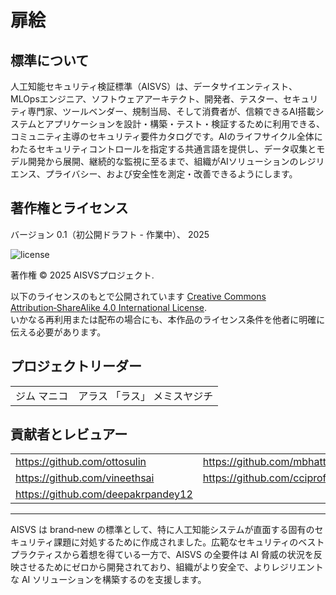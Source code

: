 # 扉絵

## 標準について

人工知能セキュリティ検証標準（AISVS）は、データサイエンティスト、MLOpsエンジニア、ソフトウェアアーキテクト、開発者、テスター、セキュリティ専門家、ツールベンダー、規制当局、そして消費者が、信頼できるAI搭載システムとアプリケーションを設計・構築・テスト・検証するために利用できる、コミュニティ主導のセキュリティ要件カタログです。AIのライフサイクル全体にわたるセキュリティコントロールを指定する共通言語を提供し、データ収集とモデル開発から展開、継続的な監視に至るまで、組織がAIソリューションのレジリエンス、プライバシー、および安全性を測定・改善できるようにします。

## 著作権とライセンス

バージョン 0.1（初公開ドラフト - 作業中）、 2025  

![license](../images/license.png)

著作権 © 2025 AISVSプロジェクト.  

以下のライセンスのもとで公開されています  [Creative Commons Attribution‑ShareAlike 4.0 International License](https://creativecommons.org/licenses/by-sa/4.0/).  
いかなる再利用または配布の場合にも、本作品のライセンス条件を他者に明確に伝える必要があります。

## プロジェクトリーダー

|        |                 |
| ------ | --------------- |
| ジム マニコ | アラス 「ラス」 メミスヤジチ |

## 貢献者とレビュアー

|                                    |                             |
| ---------------------------------- | --------------------------- |
| https://github.com/ottosulin       | https://github.com/mbhatt1  |
| https://github.com/vineethsai      | https://github.com/cciprofm |
| https://github.com/deepakrpandey12 |                             |

---

AISVS は brand‑new の標準として、特に人工知能システムが直面する固有のセキュリティ課題に対処するために作成されました。広範なセキュリティのベストプラクティスから着想を得ている一方で、AISVS の全要件は AI 脅威の状況を反映させるためにゼロから開発されており、組織がより安全で、よりレジリエントな AI ソリューションを構築するのを支援します。

